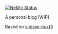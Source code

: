 [![Netlify Status](https://api.netlify.com/api/v1/badges/c2827e39-d77d-4a37-bf57-bc9e53c933f3/deploy-status)](https://app.netlify.com/sites/plantsechi/deploys)

A personal blog [WIP]

Based on [vitesse-nuxt3](https://github.com/antfu/vitesse-nuxt3)
